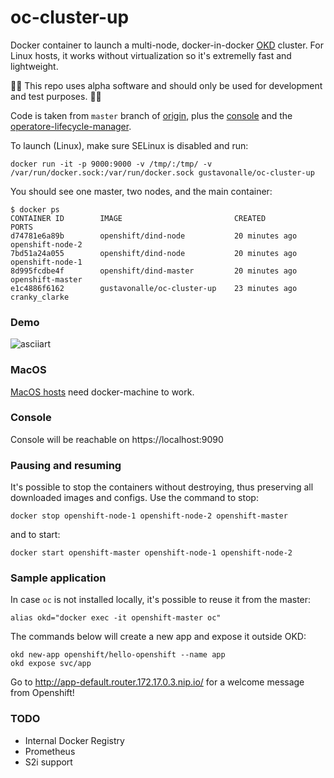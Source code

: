 # oc-cluster-up


Docker container to launch a multi-node, docker-in-docker [OKD](https://okd.io) cluster. For Linux hosts, it works without virtualization so it's extremelly fast and lightweight. 


:rotating_light::rotating_light: This repo uses alpha software and should only be used for development and test purposes. :rotating_light::rotating_light:

Code is taken from ```master``` branch of [origin](github.com/openshift/origin), plus the [console](github.com/openshift/console) and the [operatore-lifecycle-manager](https://github.com/operator-framework/operator-lifecycle-manager).

To launch (Linux), make sure SELinux is disabled and run:

```
docker run -it -p 9000:9000 -v /tmp/:/tmp/ -v /var/run/docker.sock:/var/run/docker.sock gustavonalle/oc-cluster-up
```

You should see one master, two nodes, and the main container:

```
$ docker ps
CONTAINER ID        IMAGE                         CREATED             PORTS         
d74781e6a89b        openshift/dind-node           20 minutes ago     openshift-node-2
7bd51a24a055        openshift/dind-node           20 minutes ago     openshift-node-1
8d995fcdbe4f        openshift/dind-master         20 minutes ago     openshift-master
e1c4886f6162        gustavonalle/oc-cluster-up    23 minutes ago     cranky_clarke

```

### Demo

![asciiart](https://github.com/gustavonalle/oc-cluster-up/raw/master/demo.gif)


### MacOS

[MacOS hosts](README-macos.md) need docker-machine to work.


### Console

Console will be reachable on https://localhost:9090

### Pausing and resuming

It's possible to stop the containers without destroying, thus preserving all downloaded images and configs. Use the command to stop:

```
docker stop openshift-node-1 openshift-node-2 openshift-master
```

and to start:
```
docker start openshift-master openshift-node-1 openshift-node-2
```

### Sample application

In case ```oc``` is not installed locally, it's possible to reuse it from the master:

```
alias okd="docker exec -it openshift-master oc"
```

The commands below will create a new app and expose it outside OKD:

```
okd new-app openshift/hello-openshift --name app
okd expose svc/app
```

Go to http://app-default.router.172.17.0.3.nip.io/ for a welcome message from Openshift!


### TODO

* Internal Docker Registry
* Prometheus
* S2i support
